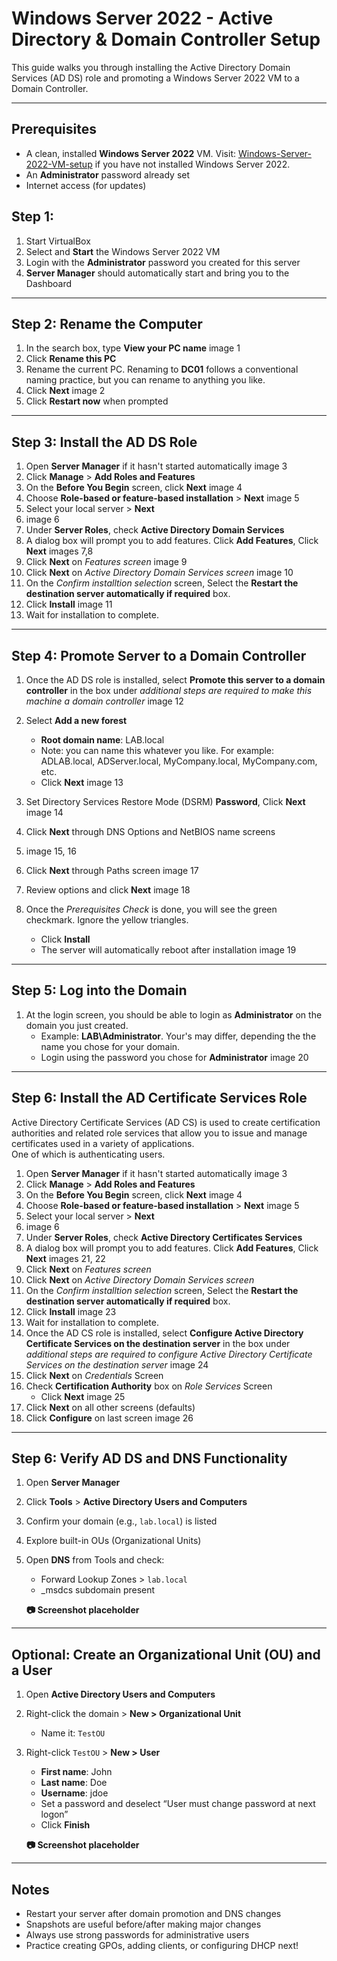 # Windows Server 2022 - Active Directory & Domain Controller Setup

This guide walks you through installing the Active Directory Domain Services (AD DS) role and promoting a Windows Server 2022 VM to a Domain Controller.

---

## Prerequisites

- A clean, installed **Windows Server 2022** VM.  Visit: [Windows-Server-2022-VM-setup](AD-Lab_Setup/Windows-Server-2022-VM-setup.md) if you have not installed Windows Server 2022.
- An **Administrator** password already set
- Internet access (for updates)

## Step 1:

1. Start VirtualBox
2. Select and **Start** the Windows Server 2022 VM
3. Login with the **Administrator** password you created for this server
4. **Server Manager** should automatically start and bring you to the Dashboard

---

## Step 2: Rename the Computer

1. In the search box, type **View your PC name**
   image 1
2. Click **Rename this PC** 
3. Rename the current PC.  Renaming to **DC01** follows a conventional naming practice, but you can rename to anything you like. 
4. Click **Next**
   image 2  
5. Click **Restart now** when prompted

---

## Step 3: Install the AD DS Role

1. Open **Server Manager** if it hasn't started automatically
   image 3
2. Click **Manage** > **Add Roles and Features**  
3. On the **Before You Begin** screen, click **Next**
   image 4  
4. Choose **Role-based or feature-based installation** > **Next**
   image 5 
5. Select your local server > **Next**
6. image 6 
7. Under **Server Roles**, check **Active Directory Domain Services**  
8. A dialog box will prompt you to add features. Click **Add Features**, Click **Next**
    images 7,8  
9. Click **Next** on *Features screen*
    image 9  
10. Click **Next** on *Active Directory Domain Services screen*
    image 10
11. On the *Confirm installtion selection* screen, Select the **Restart the destination server automatically if required** box.
12. Click **Install**
    image 11
13. Wait for installation to complete.

---

## Step 4: Promote Server to a Domain Controller

1. Once the AD DS role is installed, select **Promote this server to a domain controller** in the box under *additional steps are required to make this machine a domain controller*
   image 12

2. Select **Add a new forest**  
   - **Root domain name**: LAB.local
   - Note: you can name this whatever you like.  For example: ADLAB.local, ADServer.local, MyCompany.local, MyCompany.com, etc.
   - Click **Next**
   image 13
3. Set Directory Services Restore Mode (DSRM) **Password**, Click **Next**
   image 14 
4. Click **Next** through DNS Options and NetBIOS name screens
5. image 15, 16
6. Click **Next** through Paths screen
   image 17  
7. Review options and click **Next**
   image 18
8. Once the *Prerequisites Check* is done, you will see the green checkmark.  Ignore the yellow triangles.
     - Click **Install**  
     - The server will automatically reboot after installation
   image 19

---

## Step 5: Log into the Domain 
  
1. At the login screen, you should be able to login as **Administrator** on the domain you just created.  
   - Example: **LAB\Administrator**. Your's may differ, depending the the name you chose for your domain.
   - Login using the password you chose for **Administrator**
     image 20

---

## Step 6: Install the AD Certificate Services Role  
Active Directory Certificate Services (AD CS) is used to create certification authorities and related role services that allow you to issue and manage certificates used in a variety of applications.  
One of which is authenticating users.

1. Open **Server Manager** if it hasn't started automatically
   image 3
2. Click **Manage** > **Add Roles and Features**  
3. On the **Before You Begin** screen, click **Next**
   image 4  
4. Choose **Role-based or feature-based installation** > **Next**
   image 5 
5. Select your local server > **Next**
6. image 6 
7. Under **Server Roles**, check **Active Directory Certificates Services**  
8. A dialog box will prompt you to add features. Click **Add Features**, Click **Next**
    images 21, 22 
9. Click **Next** on *Features screen*  
10. Click **Next** on *Active Directory Domain Services screen*
11. On the *Confirm installtion selection* screen, Select the **Restart the destination server automatically if required** box.
12. Click **Install**
    image 23
13. Wait for installation to complete.
14. Once the AD CS role is installed, select **Configure Active Directory Certificate Services on the destination server** in the box under *additional steps are required to configure Active Directory Certificate Services on the destination server*
    image 24
15. Click **Next** on *Credentials* Screen
16. Check **Certification Authority** box on *Role Services* Screen
    - Click **Next**
    image 25
17. Click **Next** on all other screens (defaults)
18. Click **Configure** on last screen
    image 26

---

## Step 6: Verify AD DS and DNS Functionality

1. Open **Server Manager**  
2. Click **Tools** > **Active Directory Users and Computers**  
3. Confirm your domain (e.g., `lab.local`) is listed  
4. Explore built-in OUs (Organizational Units)

5. Open **DNS** from Tools and check:
   - Forward Lookup Zones > `lab.local`
   - _msdcs subdomain present

    **📷 Screenshot placeholder**

---

## Optional: Create an Organizational Unit (OU) and a User

1. Open **Active Directory Users and Computers**  
2. Right-click the domain > **New > Organizational Unit**  
   - Name it: `TestOU`  
3. Right-click `TestOU` > **New > User**  
   - **First name**: John  
   - **Last name**: Doe  
   - **Username**: jdoe  
   - Set a password and deselect “User must change password at next logon”  
   - Click **Finish**

    **📷 Screenshot placeholder**

---

## Notes

- Restart your server after domain promotion and DNS changes  
- Snapshots are useful before/after making major changes  
- Always use strong passwords for administrative users  
- Practice creating GPOs, adding clients, or configuring DHCP next!

